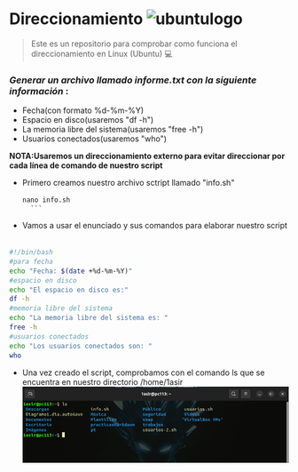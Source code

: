 # **Direccionamiento** ![ubuntulogo](https://upload.wikimedia.org/wikipedia/commons/b/b5/Former_Ubuntu_logo.svg)


>Este es un repositorio para comprobar como funciona el direccionamiento en Linux (Ubuntu) :computer:



### *Generar un archivo llamado informe.txt con la siguiente información* :
  
  * Fecha(con formato %d-%m-%Y)
  * Espacio en disco(usaremos "df -h")
  * La memoria libre del sistema(usaremos "free -h")
  * Usuarios conectados(usaremos "who")


**NOTA:Usaremos un direccionamiento externo para evitar direccionar por cada línea de comando de nuestro script**


* Primero creamos nuestro archivo sctript llamado "info.sh"

    ```
    nano info.sh
      ```
    
* Vamos a usar el enunciado y sus comandos para elaborar nuestro script
```sh

#!/bin/bash
#para fecha
echo "Fecha: $(date +%d-%m-%Y)"
#espacio en disco
echo "El espacio en disco es:"
df -h
#memoria libre del sistema
echo "La memoria libre del sistema es: "
free -h
#usuarios conectados
echo "Los usuarios conectados son: "
who

```
* Una vez creado el script, comprobamos con el comando ls que se encuentra en nuestro directorio /home/1asir
  ![img1](img1.png)


